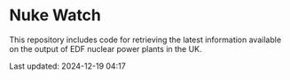 # Nuke Watch

This repository includes code for retrieving the latest information available on the output of EDF nuclear power plants in the UK.

Last updated: 2024-12-19 04:17